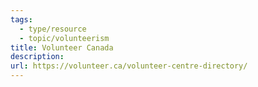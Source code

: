 ```yaml
---
tags:
  - type/resource
  - topic/volunteerism
title: Volunteer Canada
description:
url: https://volunteer.ca/volunteer-centre-directory/
---
```

